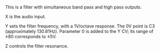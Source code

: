 
This is a filter with simultaneous band pass and high pass outputs.

X is the audio input.

Y sets the filter frequency, with a 1V/octave response. The 0V point is C3 (approximately 130.81Hz). Parameter 0 is
added to the Y CV; its range of ±80 corresponds to ±5V.

Z controls the filter resonance.
